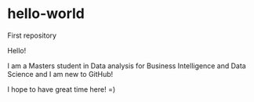# hello-world
First repository


Hello!

I am a Masters student in Data analysis for Business Intelligence and Data Science and I am new to GitHub!

I hope to have great time here! =)


